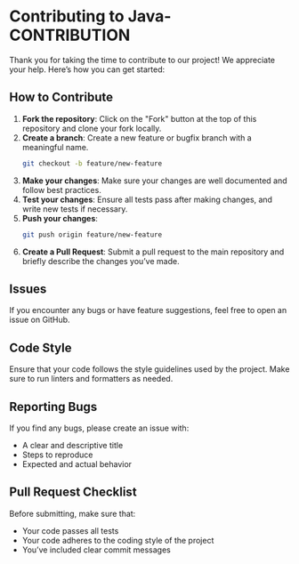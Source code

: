 # Contributing to Java-CONTRIBUTION

Thank you for taking the time to contribute to our project! We appreciate your help. Here’s how you can get started:

## How to Contribute

1. **Fork the repository**: Click on the "Fork" button at the top of this repository and clone your fork locally.
2. **Create a branch**: Create a new feature or bugfix branch with a meaningful name.
    ```bash
    git checkout -b feature/new-feature
    ```
3. **Make your changes**: Make sure your changes are well documented and follow best practices.
4. **Test your changes**: Ensure all tests pass after making changes, and write new tests if necessary.
5. **Push your changes**:
    ```bash
    git push origin feature/new-feature
    ```
6. **Create a Pull Request**: Submit a pull request to the main repository and briefly describe the changes you’ve made.

## Issues
If you encounter any bugs or have feature suggestions, feel free to open an issue on GitHub.

## Code Style
Ensure that your code follows the style guidelines used by the project. Make sure to run linters and formatters as needed.

## Reporting Bugs
If you find any bugs, please create an issue with:
- A clear and descriptive title
- Steps to reproduce
- Expected and actual behavior

## Pull Request Checklist
Before submitting, make sure that:
- Your code passes all tests
- Your code adheres to the coding style of the project
- You’ve included clear commit messages